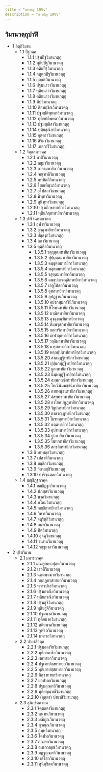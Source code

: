 ```yaml
---
title = "สารบัญ 19Vv"
description = "สารบัญ 19Vv"
---
```


## วิมานวตฺถุปาฬิ

- 1 อิตฺถิวิมาน
  - 1.1 ปีฐวคฺค
    - 1.1.1 ปฐมปีฐวิมานวตฺถุ
    - 1.1.2 ทุติยปีฐวิมานวตฺถุ
    - 1.1.3 ตติยปีฐวิมานวตฺถุ
    - 1.1.4 จตุตฺถปีฐวิมานวตฺถุ
    - 1.1.5 กุญฺชรวิมานวตฺถุ
    - 1.1.6 ปฐมนาวาวิมานวตฺถุ
    - 1.1.7 ทุติยนาวาวิมานวตฺถุ
    - 1.1.8 ตติยนาวาวิมานวตฺถุ
    - 1.1.9 ทีปวิมานวตฺถุ
    - 1.1.10 ติลทกฺขิณวิมานวตฺถุ
    - 1.1.11 ปฐมปติพฺพตาวิมานวตฺถุ
    - 1.1.12 ทุติยปติพฺพตาวิมานวตฺถุ
    - 1.1.13 ปฐมสุณิสาวิมานวตฺถุ
    - 1.1.14 ทุติยสุณิสาวิมานวตฺถุ
    - 1.1.15 อุตฺตราวิมานวตฺถุ
    - 1.1.16 สิริมาวิมานวตฺถุ
    - 1.1.17 เกสการีวิมานวตฺถุ
  - 1.2 จิตฺตลตาวคฺค
    - 1.2.1 ทาสิวิมานวตฺถุ
    - 1.2.2 ลขุมาวิมานวตฺถุ
    - 1.2.3 อาจามทายิกาวิมานวตฺถุ
    - 1.2.4 จณฺฑาลิวิมานวตฺถุ
    - 1.2.5 ภทฺทิตฺถิวิมานวตฺถุ
    - 1.2.6 โสณทินฺนาวิมานวตฺถุ
    - 1.2.7 อุโปสถาวิมานวตฺถุ
    - 1.2.8 นิทฺทาวิมานวตฺถุ
    - 1.2.9 สุนิทฺทาวิมานวตฺถุ
    - 1.2.10 ปฐมภิกฺขาทายิกาวิมานวตฺถุ
    - 1.2.11 ทุติยภิกฺขาทายิกาวิมานวตฺถุ
  - 1.3 ปาริจฺฉตฺตกวคฺค
    - 1.3.1 อุฬารวิมานวตฺถุ
    - 1.3.2 อุจฺฉุทายิกาวิมานวตฺถุ
    - 1.3.3 ปลฺลงฺกวิมานวตฺถุ
    - 1.3.4 ลตาวิมานวตฺถุ
    - 1.3.5 คุตฺติลวิมานวตฺถุ
      - 1.3.5.1 วตฺถุตฺตมทายิกาวิมานวตฺถุ
      - 1.3.5.2 ปุปฺผุตฺตมทายิกาวิมานวตฺถุ
      - 1.3.5.3 คนฺธุตฺตมทายิกาวิมานวตฺถุ
      - 1.3.5.4 ผลุตฺตมทายิกาวิมานวตฺถุ
      - 1.3.5.5 รสุตฺตมทายิกาวิมานวตฺถุ
      - 1.3.5.6 คนฺธปญฺจงฺคุลิกทายิกาวิมานวตฺถุ
      - 1.3.5.7 เอกูโปสถวิมานวตฺถุ
      - 1.3.5.8 อุทกทายิกาวิมานวตฺถุ
      - 1.3.5.9 อุปฏฺฐานวิมานวตฺถุ
      - 1.3.5.10 อปรกมฺมการินีวิมานวตฺถุ
      - 1.3.5.11 ขีโรทนทายิกาวิมานวตฺถุ
      - 1.3.5.12 ผาณิตทายิกาวิมานวตฺถุ
      - 1.3.5.13 อุจฺฉุขณฺฑิกทายิกาวตฺถุ
      - 1.3.5.14 ติมฺพรุสกทายิกาวิมานวตฺถุ
      - 1.3.5.15 กกฺการิกทายิกาวิมานวตฺถุ
      - 1.3.5.16 เอฬาลุกทายิกาวิมานวตฺถุ
      - 1.3.5.17 วลฺลิผลทายิกาวิมานวตฺถุ
      - 1.3.5.18 ผารุสกทายิกาวิมานวตฺถุ
      - 1.3.5.19 หตฺถปฺปตาปกทายิกาวิมานวตฺถุ
      - 1.3.5.20 สากมุฏฺฐิทายิกาวิมานวตฺถุ
      - 1.3.5.21 ปุปฺผกมุฏฺฐิทายิกาวิมานวตฺถุ
      - 1.3.5.22 มูลกทายิกาวิมานวตฺถุ
      - 1.3.5.23 นิมฺพมุฏฺฐิทายิกาวิมานวตฺถุ
      - 1.3.5.24 อมฺพกญฺชิกทายิกาวิมานวตฺถุ
      - 1.3.5.25 โทณินิมฺมชฺชนิทายิกาวิมานวตฺถุ
      - 1.3.5.26 กายพนฺธนทายิกาวิมานวตฺถุ
      - 1.3.5.27 อํสพทฺธกทายิกาวิมานวตฺถุ
      - 1.3.5.28 อาโยคปฏฺฏทายิกาวิมานวตฺถุ
      - 1.3.5.29 วิธูปนทายิกาวิมานวตฺถุ
      - 1.3.5.30 ตาลวณฺฏทายิกาวิมานวตฺถุ
      - 1.3.5.31 โมรหตฺถทายิกาวิมานวตฺถุ
      - 1.3.5.32 ฉตฺตทายิกาวิมานวตฺถุ
      - 1.3.5.33 อุปาหนทายิกาวิมานวตฺถุ
      - 1.3.5.34 ปูวทายิกาวิมานวตฺถุ
      - 1.3.5.35 โมทกทายิกาวิมานวตฺถุ
      - 1.3.5.36 สกฺขลิกทายิกาวิมานวตฺถุ
    - 1.3.6 ททฺทลฺลวิมานวตฺถุ
    - 1.3.7 เปสวตีวิมานวตฺถุ
    - 1.3.8 มลฺลิกาวิมานวตฺถุ
    - 1.3.9 วิสาลกฺขิวิมานวตฺถุ
    - 1.3.10 ปาริจฺฉตฺตกวิมานวตฺถุ
  - 1.4 มญฺชิฏฺฐกวคฺค
    - 1.4.1 มญฺชิฏฺฐกวิมานวตฺถุ
    - 1.4.2 ปภสฺสรวิมานวตฺถุ
    - 1.4.3 นาควิมานวตฺถุ
    - 1.4.4 อโลมวิมานวตฺถุ
    - 1.4.5 กญฺชิกทายิกาวิมานวตฺถุ
    - 1.4.6 วิหารวิมานวตฺถุ
    - 1.4.7 จตุริตฺถิวิมานวตฺถุ
    - 1.4.8 อมฺพวิมานวตฺถุ
    - 1.4.9 ปีตวิมานวตฺถุ
    - 1.4.10 อุจฺฉุวิมานวตฺถุ
    - 1.4.11 วนฺทนวิมานวตฺถุ
    - 1.4.12 รชฺชุมาลาวิมานวตฺถุ
- 2 ปุริสวิมาน
  - 2.1 มหารถวคฺค
    - 2.1.1 มณฺฑูกเทวปุตฺตวิมานวตฺถุ
    - 2.1.2 เรวตีวิมานวตฺถุ
    - 2.1.3 ฉตฺตมาณวกวิมานวตฺถุ
    - 2.1.4 กกฺกฏกรสทายกวิมานวตฺถุ
    - 2.1.5 ทฺวารปาลวิมานวตฺถุ
    - 2.1.6 ปฐมกรณียวิมานวตฺถุ
    - 2.1.7 ทุติยกรณียวิมานวตฺถุ
    - 2.1.8 ปฐมสูจิวิมานวตฺถุ
    - 2.1.9 ทุติยสูจิวิมานวตฺถุ
    - 2.1.10 ปฐมนาควิมานวตฺถุ
    - 2.1.11 ทุติยนาควิมานวตฺถุ
    - 2.1.12 ตติยนาควิมานวตฺถุ
    - 2.1.13 จูฬรถวิมานวตฺถุ
    - 2.1.14 มหารถวิมานวตฺถุ
  - 2.2 ปายาสิวคฺค
    - 2.2.1 ปฐมอคาริยวิมานวตฺถุ
    - 2.2.2 ทุติยอคาริยวิมานวตฺถุ
    - 2.2.3 ผลทายกวิมานวตฺถุ
    - 2.2.4 ปฐเมาปสฺสยทายกวิมานวตฺถุ
    - 2.2.5 ทุติเยาปสฺสยทายกวิมานวตฺถุ
    - 2.2.6 ภิกฺขาทายกวิมานวตฺถุ
    - 2.2.7 ยวปาลกวิมานวตฺถุ
    - 2.2.8 ปฐมกุณฺฑลีวิมานวตฺถุ
    - 2.2.9 ทุติยกุณฺฑลีวิมานวตฺถุ
    - 2.2.10 (อุตฺตร) ปายาสิวิมานวตฺถุ
  - 2.3 สุนิกฺขิตฺตวคฺค
    - 2.3.1 จิตฺตลตาวิมานวตฺถุ
    - 2.3.2 นนฺทนวิมานวตฺถุ
    - 2.3.3 มณิถูณวิมานวตฺถุ
    - 2.3.4 สุวณฺณวิมานวตฺถุ
    - 2.3.5 อมฺพวิมานวตฺถุ
    - 2.3.6 โคปาลวิมานวตฺถุ
    - 2.3.7 กณฺฑกวิมานวตฺถุ
    - 2.3.8 อเนกวณฺณวิมานวตฺถุ
    - 2.3.9 มฏฺฐกุณฺฑลีวิมานวตฺถุ
    - 2.3.10 เสรีสกวิมานวตฺถุ
    - 2.3.11 สุนิกฺขิตฺตวิมานวตฺถุ